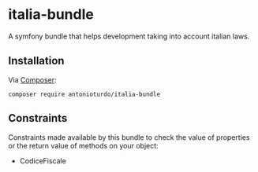 # italia-bundle
A symfony bundle that helps development taking into account italian laws.

## Installation

Via [Composer](http://getcomposer.org/):

```
composer require antonioturdo/italia-bundle
```

## Constraints
Constraints made available by this bundle to check the value of properties or the return value of methods on your object:
- CodiceFiscale